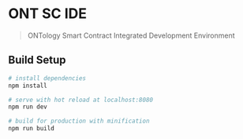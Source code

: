 # ONT SC IDE

> ONTology Smart Contract Integrated Development Environment

## Build Setup

``` bash
# install dependencies
npm install

# serve with hot reload at localhost:8080
npm run dev

# build for production with minification
npm run build

```

